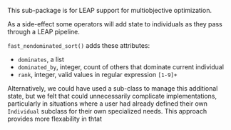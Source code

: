 This sub-package is for LEAP support for multiobjective optimization.

As a side-effect some operators will add state to individuals as they pass 
through a LEAP pipeline.

`fast_nondominated_sort()` adds these attributes:

* `dominates`, a list
* `dominated_by`, integer, count of others that dominate current individual
* `rank`, integer, valid values in regular expression `[1-9]+`

Alternatively, we could have used a sub-class to manage this additional 
state, but we felt that could unnecessarily complicate implementations, 
particularly in situations where a user had already defined their own 
`Individual` subclass for their own specialized needs.  This approach 
provides more flexability in thtat 
